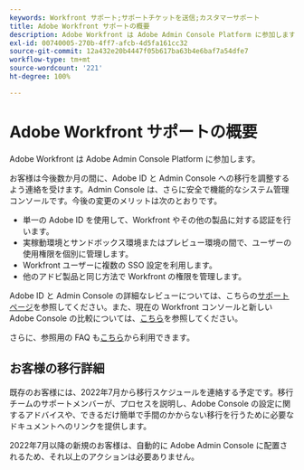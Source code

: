 ```yaml
---
keywords: Workfront サポート;サポートチケットを送信;カスタマーサポート
title: Adobe Workfront サポートの概要
description: Adobe Workfront は Adobe Admin Console Platform に参加します。
exl-id: 00740005-270b-4ff7-afcb-4d5fa161cc32
source-git-commit: 12a432e20b4447f05b617ba63b4e6baf7a54dfe7
workflow-type: tm+mt
source-wordcount: '221'
ht-degree: 100%

---
```


# Adobe Workfront サポートの概要

Adobe Workfront は Adobe Admin Console Platform に参加します。

お客様は今後数か月の間に、Adobe ID と Admin Console への移行を調整するよう連絡を受けます。Admin Console は、さらに安全で機能的なシステム管理コンソールです。今後の変更のメリットは次のとおりです。

* 単一の Adobe ID を使用して、Workfront やその他の製品に対する認証を行います。
* 実稼動環境とサンドボックス環境またはプレビュー環境の間で、ユーザーの使用権限を個別に管理します。
* Workfront ユーザーに複数の SSO 設定を利用します。
* 他のアドビ製品と同じ方法で Workfront の権限を管理します。

Adobe ID と Admin Console の詳細なレビューについては、こちらの[サポートページ](https://helpx.adobe.com/jp/enterprise/admin-guide.html)を参照してください。また、現在の Workfront コンソールと新しい Adobe Console の比較については、[こちら](https://one.workfront.com/s/document-item?bundleId=the-new-workfront-experience&amp;topicId=Content%2FAdministration_and_Setup%2FGet_started-WF_administration%2Factions-in-admin-console.htm&amp;_LANG=enus)を参照してください。

<!--
New URL for July 27:
https://experienceleague.adobe.com/docs/workfront/using/administration-and-setup/get-started-administration/actions-in-admin-console.html
-->

さらに、参照用の FAQ も[こちら](faq.md)から利用できます。

## お客様の移行詳細

既存のお客様には、2022年7月から移行スケジュールを連絡する予定です。移行チームのサポートメンバーが、プロセスを説明し、Adobe Console の設定に関するアドバイスや、できるだけ簡単で手間のかからない移行を行うために必要なドキュメントへのリンクを提供します。

2022年7月以降の新規のお客様は、自動的に Adobe Admin Console に配置されるため、それ以上のアクションは必要ありません。